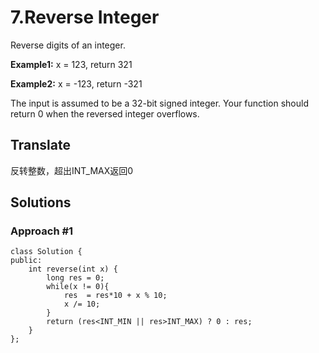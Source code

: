 # 7.Reverse Integer #

Reverse digits of an integer.

**Example1:** x = 123, return 321

**Example2:** x = -123, return -321

The input is assumed to be a 32-bit signed integer. Your function should return 0 when the reversed integer overflows.

## Translate ##

反转整数，超出INT_MAX返回0

## Solutions ##

### Approach #1 ###

	class Solution {
	public:
	    int reverse(int x) {
	        long res = 0;
	        while(x != 0){
	            res  = res*10 + x % 10;
	            x /= 10;
	        }
	        return (res<INT_MIN || res>INT_MAX) ? 0 : res;
	    }
	};